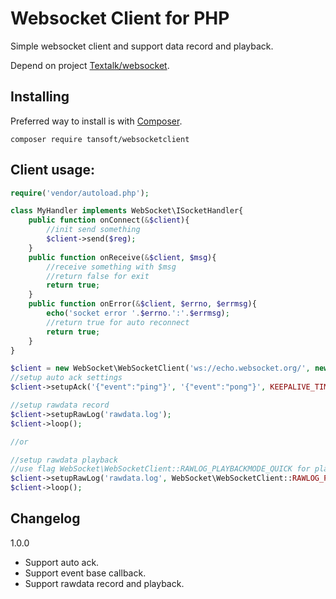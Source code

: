 Websocket Client for PHP
========================

Simple websocket client and support data record and playback.

Depend on project [Textalk/websocket](https://github.com/Textalk/websocket-php/).

Installing
----------

Preferred way to install is with [Composer](https://getcomposer.org/).

    composer require tansoft/websocketclient


Client usage:
-------------
```php
require('vendor/autoload.php');

class MyHandler implements WebSocket\ISocketHandler{
    public function onConnect(&$client){
        //init send something
        $client->send($reg);
    }
    public function onReceive(&$client, $msg){
        //receive something with $msg
        //return false for exit
        return true;
    }
    public function onError(&$client, $errno, $errmsg){
        echo('socket error '.$errno.':'.$errmsg);
        //return true for auto reconnect
        return true;
    }
}

$client = new WebSocket\WebSocketClient('ws://echo.websocket.org/', new MyHandler);
//setup auto ack settings
$client->setupAck('{"event":"ping"}', '{"event":"pong"}', KEEPALIVE_TIMEOUT_SECOND);

//setup rawdata record
$client->setupRawLog('rawdata.log');
$client->loop();

//or

//setup rawdata playback
//use flag WebSocket\WebSocketClient::RAWLOG_PLAYBACKMODE_QUICK for playback with no sleep
$client->setupRawLog('rawdata.log', WebSocket\WebSocketClient::RAWLOG_PLAYBACKMODE_NORMAL);
$client->loop();

```

Changelog
---------

1.0.0

 * Support auto ack.
 * Support event base callback.
 * Support rawdata record and playback.
